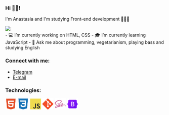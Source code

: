 ### Hi ✌🏻!
I'm Anastasia and I'm studying Front-end development 👩🏻‍💻

 <div id="header" align="start">
  <img src="https://tenor.com/VYcK.gif" width="200"/>
</div>
- 💻 I’m currently working on HTML, CSS
- 🎓 I’m currently learning JavaScript
- 💬 Ask me about programming, vegetarianism, playing bass and studying English

### Connect with me:
- <a href="https://t.me/goncharovastacy" target="blank">Telegram</a>
- <a href="gonchar.stacy@gmail.com" target="blank">E-mail</a>

### Technologies:
<div id=tools>
    <img src='https://github.com/devicons/devicon/blob/master/icons/html5/html5-plain.svg' width='35' alt='HTML5'/>
    <img src='https://github.com/devicons/devicon/blob/master/icons/css3/css3-plain.svg' width='35' alt='CSS3' />
    <img src='https://github.com/devicons/devicon/blob/master/icons/javascript/javascript-original.svg' width='35' alt='JavaScript' />
    <img src='https://github.com/devicons/devicon/blob/master/icons/git/git-plain.svg' width='35' alt='git' />
    <img src='https://github.com/devicons/devicon/blob/master/icons/sass/sass-original.svg' width='35' alt='sass' />
    <img src='https://github.com/devicons/devicon/blob/master/icons/bootstrap/bootstrap-original.svg' width='35' alt='bootstrap'/>
</div>  
<!--
**goncharovastacy/goncharovastacy** is a ✨ _special_ ✨ repository because its `README.md` (this file) appears on your GitHub profile.

Here are some ideas to get you started:

- 🔭 I’m currently working on HTML, CSS.
- 🌱 I’m currently learning ...
- 👯 I’m looking to collaborate on ...
- 🤔 I’m looking for help with ...
- 💬 Ask me about ...
- 📫 How to reach me: ...
- 😄 Pronouns: ...
- ⚡ Fun fact: ...
-->
